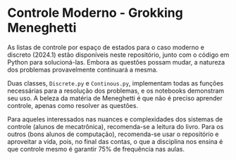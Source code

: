 # Controle Moderno - Grokking Meneghetti

As listas de controle por espaço de estados para o caso moderno e discreto (2024.1) estão disponíveis neste repositório, junto com o código em Python para solucioná-las. Embora as questões possam mudar, a natureza dos problemas provavelmente continuará a mesma.

Duas classes, `Discrete.py` e `Continous.py`, implementam todas as funções necessárias para a resolução dos problemas, e os notebooks demonstram seu uso. A beleza da matéria de Meneghetti é que não é preciso aprender controle, apenas como resolver as questões.

Para aqueles interessados nas nuances e complexidades dos sistemas de controle (alunos de mecatrônica), recomenda-se a leitura do livro. Para os outros (bons alunos de computação), recomenda-se usar o repositório e aproveitar a vida, pois, no final das contas, o que a disciplina nos ensina é que controle mesmo é garantir 75% de frequência nas aulas.


